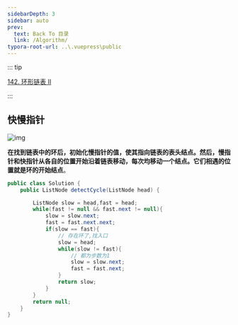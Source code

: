 ```yaml
---
sidebarDepth: 3
sidebar: auto
prev:
  text: Back To 目录
  link: /Algorithm/
typora-root-url: ..\.vuepress\public
---
```


::: tip

[142. 环形链表 II](https://leetcode.cn/problems/linked-list-cycle-ii/)

:::

## 快慢指针

![img](https://assets.leetcode.com/uploads/2018/12/07/circularlinkedlist.png)

**在找到链表中的环后，初始化慢指针的值，使其指向链表的表头结点。然后，慢指针和快指针从各自的位置开始沿着链表移动，每次均移动一个结点。它们相遇的位置就是环的开始结点**。

```java
public class Solution {
    public ListNode detectCycle(ListNode head) {

        ListNode slow = head,fast = head;
        while(fast != null && fast.next != null){
            slow = slow.next;
            fast = fast.next.next;
            if(slow == fast){
                // 存在环了,找入口
                slow = head;
                while(slow != fast){
                    // 都为步数为1
                    slow = slow.next;
                    fast = fast.next;
                }
                return slow;
            }
        }
        return null;
    }
}
```


